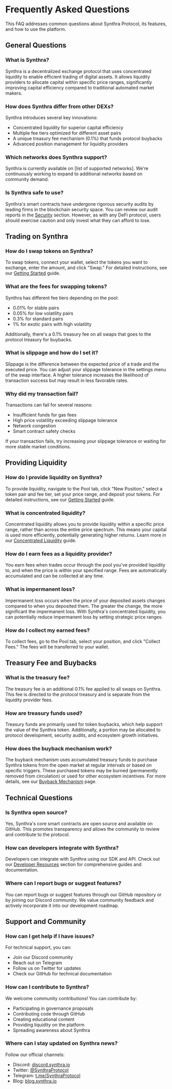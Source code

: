 # Frequently Asked Questions

This FAQ addresses common questions about Synthra Protocol, its features, and how to use the platform.

## General Questions

### What is Synthra?
Synthra is a decentralized exchange protocol that uses concentrated liquidity to enable efficient trading of digital assets. It allows liquidity providers to allocate capital within specific price ranges, significantly improving capital efficiency compared to traditional automated market makers.

### How does Synthra differ from other DEXs?
Synthra introduces several key innovations:
- Concentrated liquidity for superior capital efficiency
- Multiple fee tiers optimized for different asset pairs
- A unique treasury fee mechanism (0.1%) that funds protocol buybacks
- Advanced position management for liquidity providers

### Which networks does Synthra support?
Synthra is currently available on [list of supported networks]. We're continuously working to expand to additional networks based on community demand.

### Is Synthra safe to use?
Synthra's smart contracts have undergone rigorous security audits by leading firms in the blockchain security space. You can review our audit reports in the [Security](protocol/security.md) section. However, as with any DeFi protocol, users should exercise caution and only invest what they can afford to lose.

## Trading on Synthra

### How do I swap tokens on Synthra?
To swap tokens, connect your wallet, select the tokens you want to exchange, enter the amount, and click "Swap." For detailed instructions, see our [Getting Started](getting-started.md) guide.

### What are the fees for swapping tokens?
Synthra has different fee tiers depending on the pool:
- 0.01% for stable pairs
- 0.05% for low volatility pairs
- 0.3% for standard pairs
- 1% for exotic pairs with high volatility

Additionally, there's a 0.1% treasury fee on all swaps that goes to the protocol treasury for buybacks.

### What is slippage and how do I set it?
Slippage is the difference between the expected price of a trade and the executed price. You can adjust your slippage tolerance in the settings menu of the swap interface. A higher tolerance increases the likelihood of transaction success but may result in less favorable rates.

### Why did my transaction fail?
Transactions can fail for several reasons:
- Insufficient funds for gas fees
- High price volatility exceeding slippage tolerance
- Network congestion
- Smart contract safety checks

If your transaction fails, try increasing your slippage tolerance or waiting for more stable market conditions.

## Providing Liquidity

### How do I provide liquidity on Synthra?
To provide liquidity, navigate to the Pool tab, click "New Position," select a token pair and fee tier, set your price range, and deposit your tokens. For detailed instructions, see our [Getting Started](getting-started.md) guide.

### What is concentrated liquidity?
Concentrated liquidity allows you to provide liquidity within a specific price range, rather than across the entire price spectrum. This means your capital is used more efficiently, potentially generating higher returns. Learn more in our [Concentrated Liquidity](core-concepts/concentrated-liquidity.md) guide.

### How do I earn fees as a liquidity provider?
You earn fees when trades occur through the pool you've provided liquidity to, and when the price is within your specified range. Fees are automatically accumulated and can be collected at any time.

### What is impermanent loss?
Impermanent loss occurs when the price of your deposited assets changes compared to when you deposited them. The greater the change, the more significant the impermanent loss. With Synthra's concentrated liquidity, you can potentially reduce impermanent loss by setting strategic price ranges.

### How do I collect my earned fees?
To collect fees, go to the Pool tab, select your position, and click "Collect Fees." The fees will be transferred to your wallet.

## Treasury Fee and Buybacks

### What is the treasury fee?
The treasury fee is an additional 0.1% fee applied to all swaps on Synthra. This fee is directed to the protocol treasury and is separate from the liquidity provider fees.

### How are treasury funds used?
Treasury funds are primarily used for token buybacks, which help support the value of the Synthra token. Additionally, a portion may be allocated to protocol development, security audits, and ecosystem growth initiatives.

### How does the buyback mechanism work?
The buyback mechanism uses accumulated treasury funds to purchase Synthra tokens from the open market at regular intervals or based on specific triggers. These purchased tokens may be burned (permanently removed from circulation) or used for other ecosystem incentives. For more details, see our [Buyback Mechanism](features/buyback-mechanism.md) page.

## Technical Questions

### Is Synthra open source?
Yes, Synthra's core smart contracts are open source and available on GitHub. This promotes transparency and allows the community to review and contribute to the protocol.

### How can developers integrate with Synthra?
Developers can integrate with Synthra using our SDK and API. Check out our [Developer Resources](developers/README.md) section for comprehensive guides and documentation.

### Where can I report bugs or suggest features?
You can report bugs or suggest features through our GitHub repository or by joining our Discord community. We value community feedback and actively incorporate it into our development roadmap.

## Support and Community

### How can I get help if I have issues?
For technical support, you can:
- Join our Discord community
- Reach out on Telegram
- Follow us on Twitter for updates
- Check our GitHub for technical documentation

### How can I contribute to Synthra?
We welcome community contributions! You can contribute by:
- Participating in governance proposals
- Contributing code through GitHub
- Creating educational content
- Providing liquidity on the platform
- Spreading awareness about Synthra

### Where can I stay updated on Synthra news?
Follow our official channels:
- Discord: [discord.synthra.io](https://discord.synthra.io)
- Twitter: [@SynthraProtocol](https://twitter.com/SynthraProtocol)
- Telegram: [t.me/SynthraProtocol](https://t.me/SynthraProtocol)
- Blog: [blog.synthra.io](https://blog.synthra.io)
